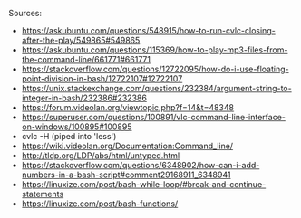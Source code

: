 Sources:
- https://askubuntu.com/questions/548915/how-to-run-cvlc-closing-after-the-play/549865#549865
- https://askubuntu.com/questions/115369/how-to-play-mp3-files-from-the-command-line/661771#661771
- https://stackoverflow.com/questions/12722095/how-do-i-use-floating-point-division-in-bash/12722107#12722107
- https://unix.stackexchange.com/questions/232384/argument-string-to-integer-in-bash/232386#232386
- https://forum.videolan.org/viewtopic.php?f=14&t=48348
- https://superuser.com/questions/100891/vlc-command-line-interface-on-windows/100895#100895
- cvlc -H (piped into 'less')
- https://wiki.videolan.org/Documentation:Command_line/
- http://tldp.org/LDP/abs/html/untyped.html
- https://stackoverflow.com/questions/6348902/how-can-i-add-numbers-in-a-bash-script#comment29168911_6348941
- https://linuxize.com/post/bash-while-loop/#break-and-continue-statements
- https://linuxize.com/post/bash-functions/

